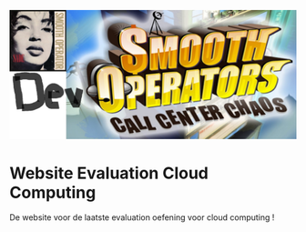 ![Smooth](smooth.png)

# Website Evaluation Cloud Computing

De website voor de laatste evaluation oefening voor cloud computing !
